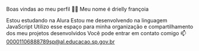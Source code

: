 Boas vindas ao meu perfil 💙💙 Meu nome é drielly françoia

Estou estudando na Alura Estou me desenvolvendo na linguagem JavaScript Utilizo esse espaço para minha organização e compartilhamento dos meu projetos desenvolvidos Você pode entrar em contato comigo 📫 00001106888789sp@al.educacao.sp.gov.br 
